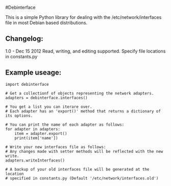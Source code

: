 #Debinterface

This is a simple Python library for dealing with the /etc/network/interfaces file in most Debian based distributions.

## Changelog: 
1.0 - Dec 15 2012
	Read, writing, and editing supported.
	Specify file locations in constants.py


## Example useage:

    import debinterface
    
    # Get a collectionf of objects representing the network adapters.
    adapters = debinterface.interfaces()

    # You get a list you can iterare over.
    # Each adapter has an 'export()' method that returns a dictionary of its options.

    # You can print the name of each adapter as follows:
    for adapter in adapters:
    	item = adapter.export()
    	print(item['name'])
    
    # Write your new interfaces file as follows:
    # Any changes made with setter methods will be reflected with the new write.
    adapters.writeInterfaces()

    # A backup of your old interfaces file will be generated at the location
    # specified in constants.py (Default '/etc/network/interfaces.old')
